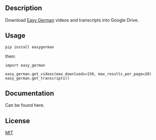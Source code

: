 ## Description

Download [Easy German](http://easygerman.org/) videos and transcripts into Google Drive.

## Usage

```
pip install easygerman
```

then:

```
import easy_german

easy_german.get_videos(max_downloads=150, max_results_per_page=20)
easy_german.get_transcripts()
```

## Documentation

Can be found here.

## License

[MIT]("http://opensource.org/licenses/MIT")
